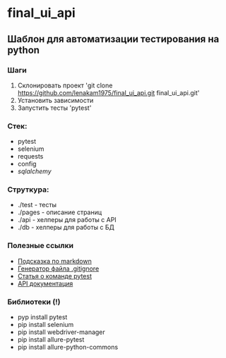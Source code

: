 # final_ui_api

## Шаблон для автоматизации тестирования на python

### Шаги
1. Склонировать проект 'git clone https://github.com/lenakam1975/final_ui_api.git
   final_ui_api.git'
2. Установить зависимости
3. Запустить тесты 'pytest'

### Стек:
- pytest
- selenium
- requests
- config
- _sqlalchemy_

### Струткура:
- ./test - тесты
- ./pages - описание страниц
- ./api - хелперы для работы с API
- ./db - хелперы для работы с БД

### Полезные ссылки
- [Подсказка по markdown](https://www.markdownguide.org/basic-syntax/)
- [Генератор файла .gitignore](https://www.toptal.com/developers/gitignore)
- [Статья о команде pytest](https://pytest-docs-ru.readthedocs.io/ru/latest/usage.html)
- [API документация](https://kinopoiskdev.readme.io/)

### Библиотеки (!)
- pyp install pytest
- pip install selenium
- pip install webdriver-manager
- pip install allure-pytest
- pip install allure-python-commons

